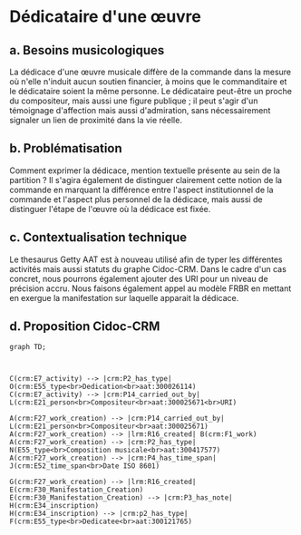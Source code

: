 # Dédicataire d'une œuvre

## a. Besoins musicologiques

La dédicace d'une œuvre musicale diffère de la commande dans la mesure où n'elle n'induit aucun soutien financier, à moins que le commanditaire et le dédicataire soient la même personne. Le dédicataire peut-être un proche du compositeur, mais aussi une figure publique ; il peut s'agir d'un témoignage d'affection mais aussi d'admiration, sans nécessairement signaler un lien de proximité dans la vie réelle.

## b. Problématisation

Comment exprimer la dédicace, mention textuelle présente au sein de la partition ? Il s'agira également de distinguer clairement cette notion de la commande en marquant la différence entre l'aspect institutionnel de la commande et l'aspect plus personnel de la dédicace, mais aussi de distinguer l'étape de l'œuvre où la dédicace est fixée. 

## c. Contextualisation technique

Le thesaurus Getty AAT est à nouveau utilisé afin de typer les différentes activités mais aussi statuts du graphe Cidoc-CRM. Dans le cadre d'un cas concret, nous pourrons également ajouter des URI pour un niveau de précision accru. Nous faisons également appel au modèle FRBR en mettant en exergue la manifestation sur laquelle apparait la dédicace.

## d. Proposition Cidoc-CRM

```mermaid
graph TD;



C(crm:E7_activity) --> |crm:P2_has_type| O(crm:E55_type<br>Dedication<br>aat:300026114)
C(crm:E7_activity) --> |crm:P14_carried_out_by| L(crm:E21_person<br>Compositeur<br>aat:300025671<br>URI)

A(crm:F27_work_creation) --> |crm:P14_carried_out_by| L(crm:E21_person<br>Compositeur<br>aat:300025671)
A(crm:F27_work_creation) --> |lrm:R16_created| B(crm:F1_work)
A(crm:F27_work_creation) --> |crm:P2_has_type| N(E55_type<br>Composition musicale<br>aat:300417577)
A(crm:F27_work_creation) --> |crm:P4_has_time_span| J(crm:E52_time_span<br>Date ISO 8601)

G(crm:F27_work_creation) --> |lrm:R16_created| E(crm:F30_Manifestation_Creation) 
E(crm:F30_Manifestation_Creation) --> |crm:P3_has_note| H(crm:E34_inscription)
H(crm:E34_inscription) --> |crm:p2_has_type| F(crm:E55_type<br>Dedicatee<br>aat:300121765)

```

